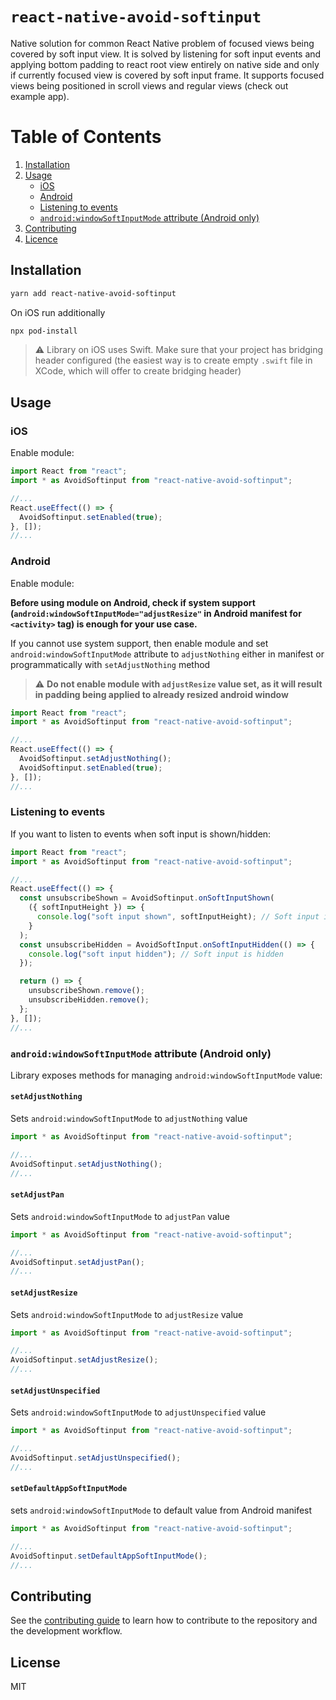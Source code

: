 # `react-native-avoid-softinput`

Native solution for common React Native problem of focused views being covered by soft input view. It is solved by listening for soft input events and applying bottom padding to react root view entirely on native side and only if currently focused view is covered by soft input frame. It supports focused views being positioned in scroll views and regular views (check out example app).

# Table of Contents

1. [Installation](#Installation)
2. [Usage](#Usage)
   - [iOS](#usage-ios)
   - [Android](#usage-android)
   - [Listening to events](#listening-events)
   - [`android:windowSoftInputMode` attribute (Android only)](#android-window-soft-input-mode)
3. [Contributing](#Contributing)
4. [Licence](#Licence)

## Installation

```sh
yarn add react-native-avoid-softinput
```

On iOS run additionally

```sh
npx pod-install
```

> :warning: Library on iOS uses Swift. Make sure that your project has bridging header configured (the easiest way is to create empty `.swift` file in XCode, which will offer to create bridging header)

## Usage

### iOS <a name="usage-ios"></a>

Enable module:

```ts
import React from "react";
import * as AvoidSoftinput from "react-native-avoid-softinput";

//...
React.useEffect(() => {
  AvoidSoftinput.setEnabled(true);
}, []);
//...
```

### Android <a name="usage-android"></a>

Enable module:

**Before using module on Android, check if system support (`android:windowSoftInputMode="adjustResize"` in Android manifest for `<activity>` tag) is enough for your use case.**

If you cannot use system support, then enable module and set `android:windowSoftInputMode` attribute to `adjustNothing` either in manifest or programmatically with `setAdjustNothing` method

> :warning: **Do not enable module with `adjustResize` value set, as it will result in padding being applied to already resized android window**

```ts
import React from "react";
import * as AvoidSoftinput from "react-native-avoid-softinput";

//...
React.useEffect(() => {
  AvoidSoftinput.setAdjustNothing();
  AvoidSoftinput.setEnabled(true);
}, []);
//...
```

### Listening to events <a name="listening-events"></a>

If you want to listen to events when soft input is shown/hidden:

```ts
import React from "react";
import * as AvoidSoftinput from "react-native-avoid-softinput";

//...
React.useEffect(() => {
  const unsubscribeShown = AvoidSoftinput.onSoftInputShown(
    ({ softInputHeight }) => {
      console.log("soft input shown", softInputHeight); // Soft input is shown with height
    }
  );
  const unsubscribeHidden = AvoidSoftInput.onSoftInputHidden(() => {
    console.log("soft input hidden"); // Soft input is hidden
  });

  return () => {
    unsubscribeShown.remove();
    unsubscribeHidden.remove();
  };
}, []);
//...
```

### `android:windowSoftInputMode` attribute (Android only) <a name="android-window-soft-input-mode"></a>

Library exposes methods for managing `android:windowSoftInputMode` value:

#### `setAdjustNothing`

Sets `android:windowSoftInputMode` to `adjustNothing` value

```ts
import * as AvoidSoftinput from "react-native-avoid-softinput";

//...
AvoidSoftinput.setAdjustNothing();
//...
```

#### `setAdjustPan`

Sets `android:windowSoftInputMode` to `adjustPan` value

```ts
import * as AvoidSoftinput from "react-native-avoid-softinput";

//...
AvoidSoftinput.setAdjustPan();
//...
```

#### `setAdjustResize`

Sets `android:windowSoftInputMode` to `adjustResize` value

```ts
import * as AvoidSoftinput from "react-native-avoid-softinput";

//...
AvoidSoftinput.setAdjustResize();
//...
```

#### `setAdjustUnspecified`

Sets `android:windowSoftInputMode` to `adjustUnspecified` value

```ts
import * as AvoidSoftinput from "react-native-avoid-softinput";

//...
AvoidSoftinput.setAdjustUnspecified();
//...
```

#### `setDefaultAppSoftInputMode`

sets `android:windowSoftInputMode` to default value from Android manifest

```ts
import * as AvoidSoftinput from "react-native-avoid-softinput";

//...
AvoidSoftinput.setDefaultAppSoftInputMode();
//...
```

## Contributing

See the [contributing guide](CONTRIBUTING.md) to learn how to contribute to the repository and the development workflow.

## License

MIT
